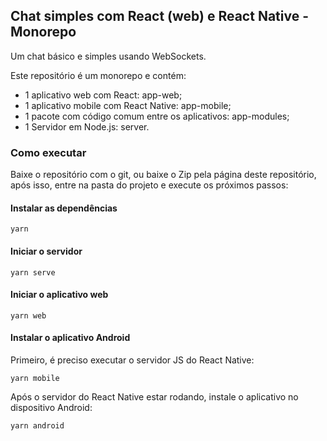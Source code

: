 ## Chat simples com React (web) e React Native - Monorepo 

Um chat básico e simples usando WebSockets.

Este repositório é um monorepo e contém:
- 1 aplicativo web com React: app-web;
- 1 aplicativo mobile com React Native: app-mobile;
- 1 pacote com código comum entre os aplicativos: app-modules;
- 1 Servidor em Node.js: server.

### Como executar

Baixe o repositório com o git, ou baixe o Zip pela página deste repositório, após isso, entre na pasta do projeto e execute os próximos passos:

#### Instalar as dependências

```shell
yarn
```

#### Iniciar o servidor

```shell
yarn serve
```

#### Iniciar o aplicativo web

```shell
yarn web
```

#### Instalar o aplicativo Android

Primeiro, é preciso executar o servidor JS do React Native:

```shell
yarn mobile
```

Após o servidor do React Native estar rodando, instale o aplicativo no dispositivo Android:

```shell
yarn android
```
